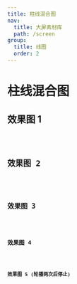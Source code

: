 ```yaml
---
title: 柱线混合图
nav:
  title: 大屏素材库
  path: /screen
group:
  title: 线图
  order: 2
---
```


# 柱线混合图

## 效果图 1

<code src="../../../example/BarLineDemo/demo1.tsx" background="#040727">

## 效果图 2

<code src="../../../example/BarLineDemo/demo2.tsx" background="#040727">

## 效果图 3

<code src="../../../example/BarLineDemo/demo3.tsx" background="#040727">

## 效果图 4

<code src="../../../example/BarLineDemo/demo4.tsx" background="#040727">

## 效果图 5 (轮播两次后停止)

<code src="../../../example/BarLineDemo/demo5.tsx" background="#040727">
